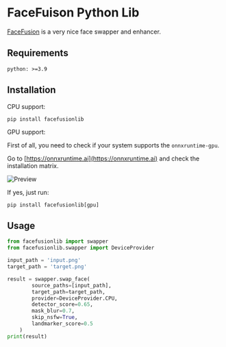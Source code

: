 # FaceFuison Python Lib

[FaceFusion](https://github.com/facefusion/facefusion) is a very nice face swapper and enhancer.

## Requirements
```
python: >=3.9
```

## Installation

CPU support:
```
pip install facefusionlib
```

GPU support:

First of all, you need to check if your system supports the `onnxruntime-gpu`.

Go to [https://onnxruntime.ai](https://onnxruntime.ai) and check the installation matrix.

![Preview](https://raw.githubusercontent.com/IAn2018cs/sd-webui-facefusion/dev/.github/onnxruntime-installation-matrix.png)

If yes, just run:

```
pip install facefusionlib[gpu]
```

## Usage

```python
from facefusionlib import swapper
from facefusionlib.swapper import DeviceProvider

input_path = 'input.png'
target_path = 'target.png'

result = swapper.swap_face(
		source_paths=[input_path],
		target_path=target_path,
		provider=DeviceProvider.CPU,
		detector_score=0.65,
		mask_blur=0.7,
		skip_nsfw=True,
        landmarker_score=0.5
	)
print(result)
```
